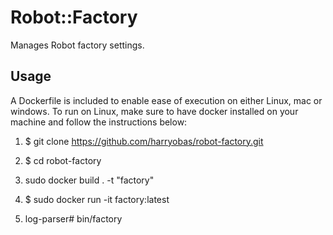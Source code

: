 # Robot::Factory

Manages Robot factory settings.

## Usage
A Dockerfile is included to enable ease of execution on either Linux, mac or windows. To run on Linux, make sure to have docker installed on your machine and follow the instructions below:

1. $ git clone https://github.com/harryobas/robot-factory.git

2. $ cd robot-factory

3.  sudo docker build . -t "factory"

4. $ sudo docker run -it factory:latest

5. log-parser# bin/factory


